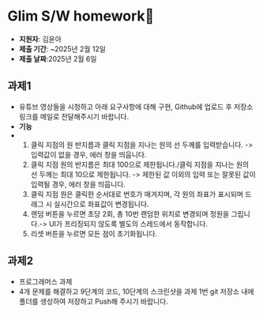 # Glim S/W homework📝

- **지원자**: 김윤아
- **제출 기간**: ~2025년 2월 12일
- **제출 날짜**:2025년 2월 6일

## 과제1

- 유튜브 영상들을 시청하고 아래 요구사항에 대해 구현, Github에 업로드 후 저장소 링크를 메일로 전달해주시기 바랍니다.
- **기능**
- 1. 클릭 지점의 원 반지름과 클릭 지점을 지나는 원의 선 두께를 입력받습니다. -> 입력값이 없을 경우, 에러 창을 띄웁니다.
  2. 클릭 지점 원의 반지름은 최대 100으로 제한됩니다./클릭 지점을 지나는 원의 선 두께는 최대 10으로 제한됩니다. -> 제한된 값 이외의 입력 또는 잘못된 값이 입력될 경우, 에러 창을 띄웁니다.
  3. 클릭 지점 원은 클릭한 순서대로 번호가 매겨지며, 각 원의 좌표가 표시되며 드래그 시 실시간으로 좌표값이 변경됩니다.
  4. 랜덤 버튼을 누르면 초당 2회, 총 10번 랜덤한 위치로 변경되며 정원을 그립니다.-> UI가 프리징되지 않도록 별도의 스레드에서 동작합니다.
  5. 리셋 버튼을 누르면 모든 점이 초기화됩니다.
  
## 과제2

- 프로그래머스 과제
- 4개 문제를 해결하고 9단계의 코드, 10단계의 스크린샷을 과제 1번 git 저장소 내에 폴더를 생성하여 저장하고 Push해 주시기 바랍니다. 

